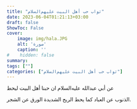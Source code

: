 ```yaml
---
title: "ثواب حب أهل البيت عليهم‌السلام"
date: 2023-06-04T01:21:13+03:00
draft: false
ShowToc: False
cover:
    image: img/hala.JPG
    alt: 'صورة'
    caption: ''
#    hidden: false
summary: 
tags: [""]
categories: ["ثواب حب أهل البيت عليهم‌السلام"]
---
```

عن أبي عبدالله عليه‌السلام ان حبنا أهل البيت ليحط
 
الذنوب عن العباد كما يحط الريح الشديدة الورق عن الشجر.


